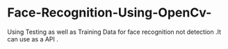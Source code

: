 # Face-Recognition-Using-OpenCv-
Using Testing as well as Training Data for face recognition not detection .It can use as a API .
